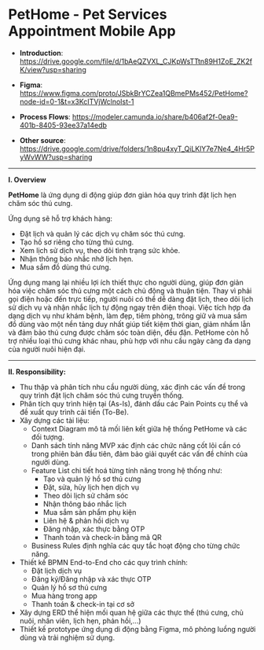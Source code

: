 # PetHome - Pet Services Appointment Mobile App

- **Introduction**: https://drive.google.com/file/d/1bAeQZVXL_CJKpWsTTtn89H1ZoE_ZK2fK/view?usp=sharing 

- **Figma**: https://www.figma.com/proto/JSbkBrYCZea1QBmePMs452/PetHome?node-id=0-1&t=x3KcITVjWclnoIst-1

- **Process Flows**: https://modeler.camunda.io/share/b406af2f-0ea9-401b-8405-93ee37a14edb

- **Other source**: https://drive.google.com/drive/folders/1n8pu4xyT_QiLKlY7e7Ne4_4Hr5PyWvWW?usp=sharing
---

**I. Overview**

**PetHome** là ứng dụng di động giúp đơn giản hóa quy trình đặt lịch hẹn chăm sóc thú cưng.

Ứng dụng sẽ hỗ trợ khách hàng:
- Đặt lịch và quản lý các dịch vụ chăm sóc thú cưng.
- Tạo hồ sơ riêng cho từng thú cưng.
- Xem lịch sử dịch vụ, theo dõi tình trạng sức khỏe.
- Nhận thông báo nhắc nhở lịch hẹn.
- Mua sắm đồ dùng thú cưng.

Ứng dụng  mang lại nhiều lợi ích thiết thực cho người dùng, giúp đơn giản hóa việc chăm sóc thú cưng một cách chủ động và thuận tiện. Thay vì phải gọi điện hoặc đến trực tiếp, người nuôi có thể dễ dàng đặt lịch, theo dõi lịch sử dịch vụ và nhận nhắc lịch tự động ngay trên điện thoại. Việc tích hợp đa dạng dịch vụ như khám bệnh, làm đẹp, tiêm phòng, trông giữ và mua sắm đồ dùng vào một nền tảng duy nhất giúp tiết kiệm thời gian, giảm nhầm lẫn và đảm bảo thú cưng được chăm sóc toàn diện, đều đặn. PetHome còn hỗ trợ nhiều loại thú cưng khác nhau, phù hợp với nhu cầu ngày càng đa dạng của người nuôi hiện đại.

---

**II. Responsibility:**
- Thu thập và phân tích nhu cầu người dùng, xác định các vấn đề trong quy trình đặt lịch chăm sóc thú cưng truyền thống.
- Phân tích quy trình hiện tại (As-Is), đánh dấu các Pain Points cụ thể và đề xuất quy trình cải tiến (To-Be).
- Xây dựng các tài liệu:
    - Context Diagram mô tả mối liên kết giữa hệ thống PetHome và các đối tượng.
    - Danh sách tính năng MVP xác định các chức năng cốt lõi cần có trong phiên bản đầu tiên, đảm bảo giải quyết các vấn đề chính của người dùng.
    - Feature List chi tiết hoá từng tính năng trong hệ thống như:
        - Tạo và quản lý hồ sơ thú cưng
        - Đặt, sửa, hủy lịch hẹn dịch vụ
        - Theo dõi lịch sử chăm sóc
        - Nhận thông báo nhắc lịch
        - Mua sắm sản phẩm phụ kiện
        - Liên hệ & phản hồi dịch vụ
        - Đăng nhập, xác thực bằng OTP
        - Thanh toán và check-in bằng mã QR
    - Business Rules định nghĩa các quy tắc hoạt động cho từng chức năng.
- Thiết kế BPMN End-to-End cho các quy trình chính:
    - Đặt lịch dịch vụ
    - Đăng ký/Đăng nhập và xác thực OTP
    - Quản lý hồ sơ thú cưng
    - Mua hàng trong app
    - Thanh toán & check-in tại cơ sở
- Xây dựng ERD thể hiện mối quan hệ giữa các thực thể (thú cưng, chủ nuôi, nhân viên, lịch hẹn, phản hồi,...)
- Thiết kế prototype ứng dụng di động bằng Figma, mô phỏng luồng người dùng và trải nghiệm sử dụng.
